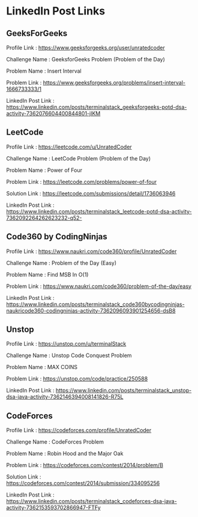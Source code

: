 # LinkedIn Post Links

## GeeksForGeeks

Profile Link : https://www.geeksforgeeks.org/user/unratedcoder

Challenge Name : GeeksforGeeks Problem (Problem of the Day)

Problem Name : Insert Interval

Problem Link : https://www.geeksforgeeks.org/problems/insert-interval-1666733333/1

LinkedIn Post Link : https://www.linkedin.com/posts/terminalstack_geeksforgeeks-potd-dsa-activity-7362076604400844801-jIKM

## LeetCode

Profile Link : https://leetcode.com/u/UnratedCoder

Challenge Name : LeetCode Problem (Problem of the Day)

Problem Name : Power of Four

Problem Link : https://leetcode.com/problems/power-of-four

Solution Link : https://leetcode.com/submissions/detail/1736063946

LinkedIn Post Link : https://www.linkedin.com/posts/terminalstack_leetcode-potd-dsa-activity-7362092264262623232-q52-

## Code360 by CodingNinjas

Profile Link : https://www.naukri.com/code360/profile/UnratedCoder

Challenge Name : Problem of the Day (Easy)

Problem Name : Find MSB In O(1)

Problem Link : https://www.naukri.com/code360/problem-of-the-day/easy

LinkedIn Post Link : https://www.linkedin.com/posts/terminalstack_code360bycodingninjas-naukricode360-codingninjas-activity-7362096093901254656-dsB8

## Unstop

Profile Link : https://unstop.com/u/terminalStack

Challenge Name : Unstop Code Conquest Problem

Problem Name : MAX COINS

Problem Link : https://unstop.com/code/practice/250588

LinkedIn Post Link : https://www.linkedin.com/posts/terminalstack_unstop-dsa-java-activity-7362146394008141826-R75L

## CodeForces

Profile Link : https://codeforces.com/profile/UnratedCoder

Challenge Name : CodeForces Problem

Problem Name : Robin Hood and the Major Oak

Problem Link : https://codeforces.com/contest/2014/problem/B

Solution Link : https://codeforces.com/contest/2014/submission/334095256

LinkedIn Post Link : https://www.linkedin.com/posts/terminalstack_codeforces-dsa-java-activity-7362153593702866947-FTFy
